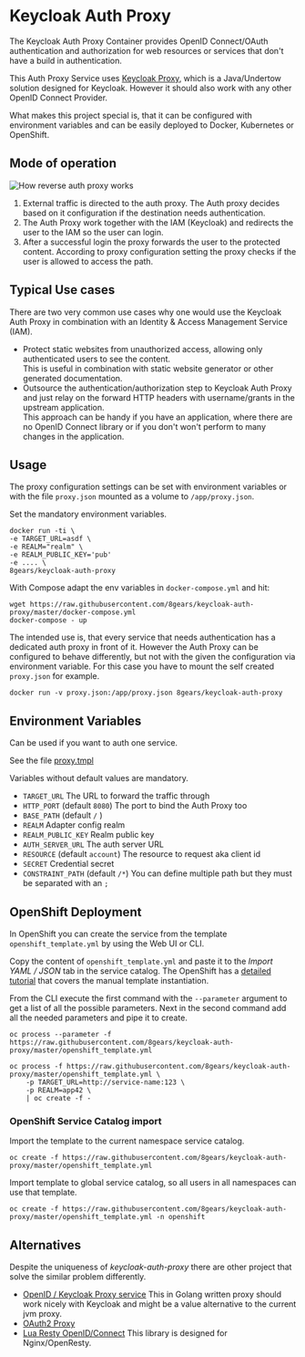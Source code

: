 # Keycloak Auth Proxy

The Keycloak Auth Proxy Container provides OpenID Connect/OAuth authentication and authorization for web resources or services that don't have a build in authentication.

This Auth Proxy Service uses [Keycloak Proxy][kcp], which is a Java/Undertow solution designed for Keycloak. However it should also work with any other OpenID Connect Provider.

What makes this project special is, that it can be configured with environment variables and can be easily deployed to Docker, Kubernetes or OpenShift. 

## Mode of operation

![How reverse auth proxy works][prx_diag]

1. External traffic is directed to the auth proxy. The Auth proxy decides based on it configuration if the destination needs authentication.
2. The Auth Proxy work together with the IAM (Keycloak) and redirects the user to the IAM so the user can login.
3.  After a successful login the proxy forwards the user to the protected content. According to proxy configuration setting the proxy checks if the user is allowed to access the path.

## Typical Use cases

There are two very common use cases why one would use the Keycloak Auth Proxy in combination with an Identity & Access Management Service (IAM).

- Protect static websites from unauthorized access, allowing only authenticated users to see the content.  
  This is useful in combination with static website generator or other generated documentation.
- Outsource the authentication/authorization step to Keycloak Auth Proxy and just relay on the forward HTTP headers with username/grants in the upstream application.   
  This approach can be handy if you have an application, where there are no OpenID Connect library or if you don't won't perform to many changes in the application. 

## Usage

The proxy configuration settings can be set with environment variables or with the file `proxy.json` mounted as a volume to `/app/proxy.json`.

Set the mandatory environment variables.
```
docker run -ti \
-e TARGET_URL=asdf \
-e REALM="realm" \
-e REALM_PUBLIC_KEY='pub'
-e .... \
8gears/keycloak-auth-proxy
```

With Compose adapt the env variables in `docker-compose.yml` and hit:
```
wget https://raw.githubusercontent.com/8gears/keycloak-auth-proxy/master/docker-compose.yml 
docker-compose - up
```

The intended use is, that every service that needs authentication has a dedicated auth proxy in front of it.
However the Auth Proxy can be configured to behave differently, but not with the given the configuration via environment variable. 
For this  case you have to mount the self created `proxy.json` for example.

```
docker run -v proxy.json:/app/proxy.json 8gears/keycloak-auth-proxy 
```

## Environment Variables
Can be used if you want to auth one service.

See the file [proxy.tmpl](proxy.tmpl)

Variables without default values are mandatory.

- `TARGET_URL` The URL to forward the traffic through
- `HTTP_PORT` (default `8080`) The port to bind the Auth Proxy too
- `BASE_PATH` (default `/` )
- `REALM` Adapter config realm
- `REALM_PUBLIC_KEY` Realm public key
- `AUTH_SERVER_URL` The auth server URL 
- `RESOURCE` (default `account`) The resource to request aka client id
- `SECRET` Credential secret
- `CONSTRAINT_PATH` (default `/*`) You can define multiple path but they must be separated with an `;`

## OpenShift Deployment

In OpenShift you can create the service from the template `openshift_template.yml` by using the Web UI or CLI.

Copy the content of `openshift_template.yml` and paste it to the *Import YAML / JSON* tab in the service catalog. 
The OpenShift has a [detailed tutorial]([create_from_ui]) that covers the manual template instantiation.

From the CLI execute the first command with the `--parameter` argument to get a list of all the possible parameters.
Next in the second command add all the needed parameters and pipe it to create.

```
oc process --parameter -f https://raw.githubusercontent.com/8gears/keycloak-auth-proxy/master/openshift_template.yml

oc process -f https://raw.githubusercontent.com/8gears/keycloak-auth-proxy/master/openshift_template.yml \
    -p TARGET_URL=http://service-name:123 \
    -p REALM=app42 \
    | oc create -f -

```

### OpenShift Service Catalog import
Import the template to the current namespace service catalog.

```
oc create -f https://raw.githubusercontent.com/8gears/keycloak-auth-proxy/master/openshift_template.yml
```

Import template to global service catalog, so all users in all namespaces can use that template.

```
oc create -f https://raw.githubusercontent.com/8gears/keycloak-auth-proxy/master/openshift_template.yml -n openshift
```


## Alternatives

Despite the uniqueness of _keycloak-auth-proxy_ there are other project that solve the similar problem differently.



- [OpenID / Keycloak Proxy service](https://github.com/gambol99/keycloak-proxy) This in Golang written proxy should work nicely with Keycloak and might be a value alternative to the current jvm proxy.
- [OAuth2 Proxy](https://github.com/bitly/oauth2_proxy)
- [Lua Resty OpenID/Connect](https://github.com/pingidentity/lua-resty-openidc) This library is designed for Nginx/OpenResty. 

<!-- Links -->

[kcp]: https://github.com/keycloak/keycloak/tree/master/proxy
[prx_diag]: https://cdn.rawgit.com/8gears/keycloak-auth-proxy/master/docs/images/How_Keycloak_Auth_Proxy_works.svg
[create_from_ui]: https://docs.openshift.org/latest/dev_guide/templates.html#creating-from-templates-using-the-web-console
